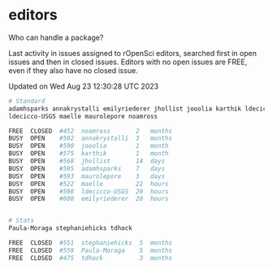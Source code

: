 # editors

Who can handle a package?

Last activity in issues assigned to rOpenSci editors, searched first in open
issues and then in closed issues. Editors with no open issues are FREE, even if
they also have no closed issue.


Updated on Wed Aug 23 12:30:28 UTC 2023

```bash
# Standard
adamhsparks annakrystalli emilyriederer jhollist jooolia karthik ldecicco
ldecicco-USGS maelle maurolepore noamross

FREE  CLOSED  #452  noamross       2   months
BUSY  OPEN    #502  annakrystalli  3   months
BUSY  OPEN    #590  jooolia        1   month
BUSY  OPEN    #575  karthik        1   month
BUSY  OPEN    #568  jhollist       14  days
BUSY  OPEN    #595  adamhsparks    7   days
BUSY  OPEN    #593  maurolepore    3   days
BUSY  OPEN    #522  maelle         22  hours
BUSY  OPEN    #598  ldecicco-USGS  20  hours
BUSY  OPEN    #600  emilyriederer  20  hours


# Stats
Paula-Moraga stephaniehicks tdhock

FREE  CLOSED  #551  stephaniehicks  5  months
FREE  CLOSED  #559  Paula-Moraga    5  months
FREE  CLOSED  #475  tdhock          3  months
```
